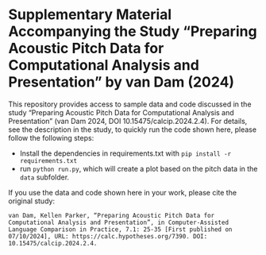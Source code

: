 # Supplementary Material Accompanying the Study “Preparing Acoustic Pitch Data for Computational Analysis and Presentation” by van Dam (2024)

This repository provides access to sample data and code discussed in the study “Preparing Acoustic Pitch Data for Computational Analysis and Presentation” (van Dam 2024, DOI 10.15475/calcip.2024.2.4). For details, see the description in the study, to quickly run the code shown here, please follow the following steps:

- Install the dependencies in requirements.txt with `pip install -r requirements.txt`
- run `python run.py`, which will create a plot based on the pitch data in the `data` subfolder.

If you use the data and code shown here in your work, please cite the original study:

```
van Dam, Kellen Parker, “Preparing Acoustic Pitch Data for Computational Analysis and Presentation”, in Computer-Assisted Language Comparison in Practice, 7.1: 25-35 [First published on 07/10/2024], URL: https://calc.hypotheses.org/7390. DOI: 10.15475/calcip.2024.2.4.
```
